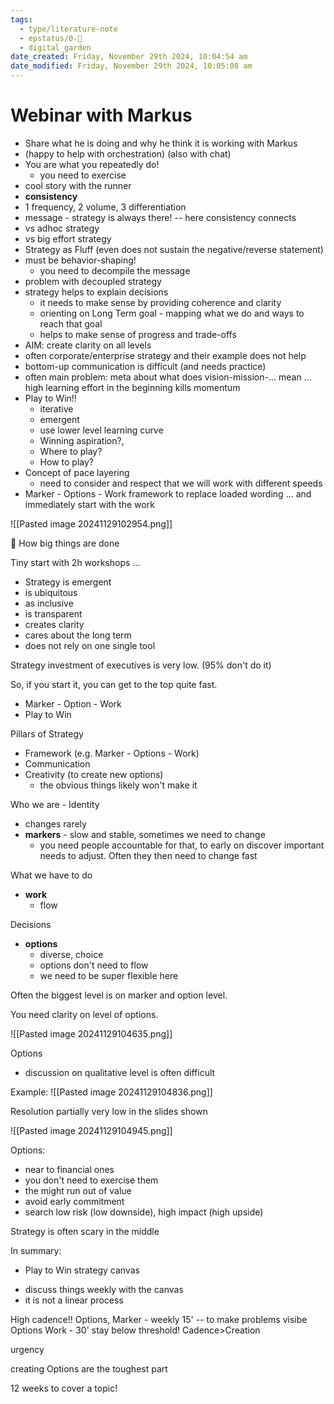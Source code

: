 ```yaml
---
tags:
  - type/literature-note
  - epstatus/0-🌰
  - digital_garden
date_created: Friday, November 29th 2024, 10:04:54 am
date_modified: Friday, November 29th 2024, 10:05:08 am
---
```

# Webinar with Markus
+ Share what he is doing and why he think it is working with Markus
+ (happy to help with orchestration) (also with chat)
+ You are what you repeatedly do!
	+ you need to exercise
+ cool story with the runner
+ **consistency**
+ 1 frequency, 2 volume, 3 differentiation
+ message - strategy is always there! -- here consistency connects
+ vs adhoc strategy
+ vs big effort strategy
+ Strategy as Fluff (even does not sustain the negative/reverse statement)
+ must be behavior-shaping!
	+ you need to decompile the message
+ problem with decoupled strategy
+ strategy helps to explain decisions
	+ it needs to make sense by providing coherence and clarity
	+ orienting on Long Term goal - mapping what we do and ways to reach that goal
	+ helps to make sense of progress and trade-offs
+ AIM: create clarity on all levels
+ often corporate/enterprise strategy and their example does not help
+ bottom-up communication is difficult (and needs practice)
+ often main problem: meta about what does vision-mission-... mean ... high learning effort in the beginning kills momentum
+ Play to Win!! 
	+ iterative
	+ emergent
	+ use lower level learning curve
	+ Winning aspiration?,
	+ Where to play?
	+ How to play?
+ Concept of pace layering
	+ need to consider and respect that we will work with different speeds
+ Marker - Options - Work framework to replace loaded wording ... and immediately start with the work


![[Pasted image 20241129102954.png]]

📖 How big things are done

Tiny start with 2h workshops ...

+ Strategy is emergent
+ is ubiquitous
+ as inclusive
+ is transparent
+ creates clarity
+ cares about the long term
+ does not rely on one single tool

Strategy investment of executives is very low.  (95% don't do it)

So, if you start it, you can get to the top quite fast.

+ Marker - Option - Work
+ Play to Win

Pillars of Strategy
+ Framework (e.g. Marker - Options - Work)
+ Communication
+ Creativity (to create new options)
	+ the obvious things likely won't make it

Who we are - Identity 
- changes rarely 
- **markers** - slow and stable, sometimes we need to change
	- you need people accountable for that, to early on discover important needs to adjust. Often they then need to change fast


What we have to do
+ **work**
	+ flow

Decisions 
+ **options**
	+ diverse, choice
	+ options don't need to flow
	+ we need to be super flexible here

Often the biggest level is on marker and option level.

You need clarity on level of options.

![[Pasted image 20241129104635.png]]

Options
- discussion on qualitative level is often difficult


Example:
![[Pasted image 20241129104836.png]]


Resolution partially very low in the slides shown

![[Pasted image 20241129104945.png]]

Options:
- near to financial ones
- you don't need to exercise them
- the might run out of value
- avoid early commitment 
- search low risk (low downside), high impact (high upside)

Strategy is often scary in the middle 


In summary:
* Play to Win strategy canvas
+ discuss things weekly with the canvas
+ it is not a linear process


High cadence!!
Options, Marker - weekly 15' -- to make problems visibe
Options Work - 30'
stay below threshold!
Cadence>Creation

urgency

creating Options are the toughest part

12 weeks to cover a topic!

